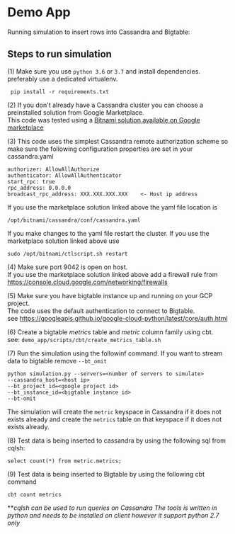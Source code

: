 # Demo App
Running simulation to insert rows into Cassandra and Bigtable:

## Steps to run simulation
(1) Make sure you use `python 3.6` or `3.7` and install dependencies. 
preferably use a dedicated virtualenv.  

  ``` pip install -r requirements.txt```  

(2) If you don't already have a Cassandra cluster you can choose a preinstalled 
   solution from Google Marketplace.    
This code was tested using a [Bitnami solution available on Google marketplace](https://console.cloud.google.com/marketplace/details/bitnami-launchpad/cassandra)  

(3) This code uses the simplest Cassandra remote authorization scheme 
 so make sure the following configuration properties are set in your cassandra.yaml  
 ```
 authorizer: AllowAllAuthorize
 authenticator: AllowAllAuthenticator
 start_rpc: true
 rpc_address: 0.0.0.0
 broadcast_rpc_address: XXX.XXX.XXX.XXX    <- Host ip address
```  
 If you use the marketplace solution linked above the yaml file location is
 
```/opt/bitnami/cassandra/conf/cassandra.yaml```  

 If you make changes to the yaml file restart the cluster. 
 If you use the marketplace solution linked above use
 
```sudo /opt/bitnami/ctlscript.sh restart```
 
 
(4) Make sure port 9042 is open on host.    
 If you use the marketplace solution linked above add a firewall rule
 from https://console.cloud.google.com/networking/firewalls
 
(5) Make sure you have bigtable instance up and running on your GCP project.  
  The code uses the default authentication to connect to Bigtable.  
  see https://googleapis.github.io/google-cloud-python/latest/core/auth.html  

(6) Create a bigtable *metrics* table and *metric* column family using cbt.   
  see: ```demo_app/scripts/cbt/create_metrics_table.sh```  


(7) Run the simulation using the followinf command. If you want to stream data to bigtable remove ```--bt_omit```
``` 
python simulation.py --servers=<number of servers to simulate>
--cassandra_host=<host ip> 
--bt_project_id=<google project id>
--bt_instance_id=<bigtable instance id>
--bt-omit
```

The simulation will create the ```metric``` keyspace in Cassandra if it does not exists already
and create the ```metrics``` table on that keyspace if it does not exists already.

(8) Test data is being inserted to cassandra by using the following sql from cqlsh:

 ```select count(*) from metric.metrics;```  
 
(9) Test data is being inserted to Bigtable by using the following cbt command

 ```cbt count metrics```
 

**_cqlsh can be used to run queries on Cassandra
   The tools is written in python and needs to be installed on client
   however it support python 2.7 only_
    
    
